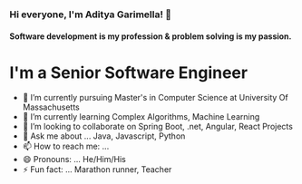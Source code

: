 ### Hi everyone, I'm Aditya Garimella! 👋

#### Software development is my profession & problem solving is my passion.

<!--

Here are some ideas to get you started:

- 🔭 I’m currently pursuing Master's in Computer Science at University Of Massachusetts
- 🌱 I’m currently learning Complex Algorithms, Machine Learning 
- 👯 I’m looking to collaborate on Spring Boot, .net projects, Angular, React Projects
- 💬 Ask me about ... Java, Javascript, Python
- 📫 How to reach me: ...
- 😄 Pronouns: ...
- ⚡ Fun fact: ...
-->

# I'm a Senior Software Engineer
- 🔭 I’m currently pursuing Master's in Computer Science at University Of Massachusetts
- 🌱 I’m currently learning Complex Algorithms, Machine Learning 
- 👯 I’m looking to collaborate on Spring Boot, .net, Angular, React Projects
- 💬 Ask me about ... Java, Javascript, Python
- 📫 How to reach me: ...
- 😄 Pronouns: ... He/Him/His
- ⚡ Fun fact: ... Marathon runner, Teacher 

